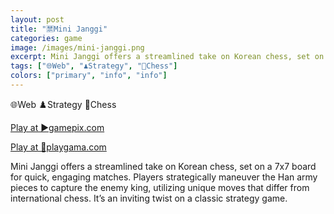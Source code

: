 ```yaml
---
layout: post
title: "🈲Mini Janggi"
categories: game
image: /images/mini-janggi.png
excerpt: Mini Janggi offers a streamlined take on Korean chess, set on a 7x7 board for quick, engaging matches. Players strategically maneuver the Han army pieces to capture the enemy king, utilizing unique moves that differ from international chess. It’s an inviting twist on a classic strategy game.
tags: ["🌐Web", "♟️Strategy", "🏁Chess"]
colors: ["primary", "info", "info"]
---
```


<span class="badge badge-primary">🌐Web</span>
<span class="badge badge-info">♟️Strategy</span>
<span class="badge badge-info">🏁Chess</span>

<a href="https://www.gamepix.com/play/mini-janggi" class="btn btn-primary btn-lg">Play at ▶️gamepix.com</a>

<a href="https://playgama.com/game/mini-janggi" class="btn btn-primary btn-lg">Play at 💜playgama.com</a>

Mini Janggi offers a streamlined take on Korean chess, set on a 7x7 board for quick, engaging matches. Players strategically maneuver the Han army pieces to capture the enemy king, utilizing unique moves that differ from international chess. It’s an inviting twist on a classic strategy game.